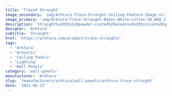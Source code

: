 ```yaml
---
title: 'Trace® Straight'
image_secondary: 'img/Arktura-Trace-Straight-Ceiling-Feature-Image-v1-1600x1600.png'
image_primary: 'img/Arktura-Trace-Straight-Bates-White-Lorton-VA_WEB_3-scaled.jpg'
description: 'Straight%u2019s%20powder-coated%20aluminum%20torsion%20spring%20panels%20create%20a%20web-like%20pattern%20with%20plenty%20of%20places%20to%20get%20caught%20in%20the%20design%2C%20especially%20when%20our%20optional%20InLine%20lighting%20is%20added.%20Or%2C%20for%20additional%20brightness%2C%20try%20our%20backlighting%20option.%20If%20acoustic%20support%20is%20what%20you%20need%2C%20then%20opt%20for%20our%20Soft%20Sound%AE%20backer%20instead.'
designer: 'Arktura'
subtitle: 'Straight'
href: 'https://arktura.com/product/trace-straight/'
tags:
  - 'Arktura'
  - 'Acoustic'
  - 'Ceiling Panels'
  - 'Lighting'
  - 'Wall Panels'
category: 'wall-panels'
manufacturer: 'Arktura'
slug: '/manufacturers/arktura/wall-panels/arktura-trace-straight'
date: '2021-02-17'
---
```

